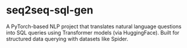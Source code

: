 # seq2seq-sql-gen
A PyTorch-based NLP project that translates natural language questions into SQL queries using Transformer models (via HuggingFace). Built for structured data querying with datasets like Spider.
